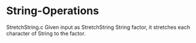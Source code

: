 # String-Operations

StretchString.c Given input as StretchString String factor, it stretches each character of String to the factor. 
